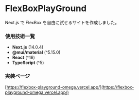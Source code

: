 # FlexBoxPlayGround

Next.js で FlexBox を自由に試せるサイトを作成しました。

### 使用技術一覧

- **Next.js** (14.0.4)
- **@mui/material** (^5.15.0)
- **React** (^18)
- **TypeScript** (^5)

### 実装ページ

[https://flexbox-playground-omega.vercel.app/](https://flexbox-playground-omega.vercel.app/)
